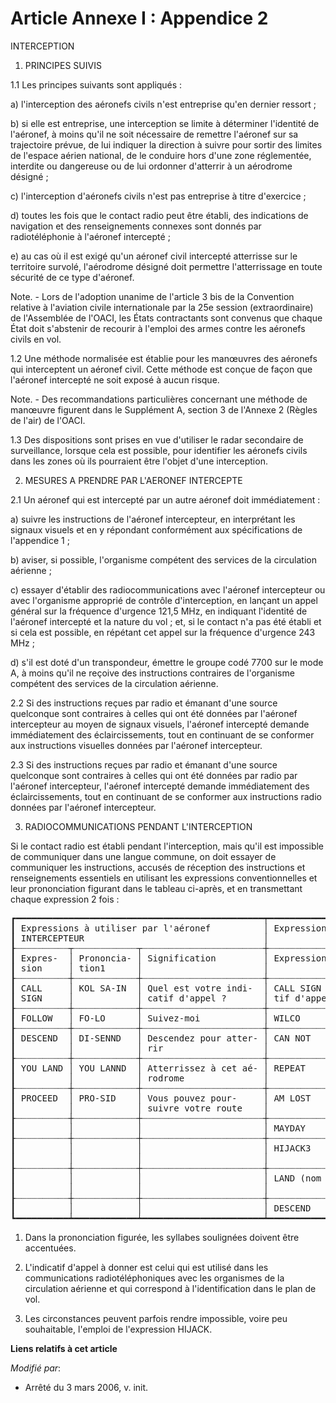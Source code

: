 # Article Annexe I : Appendice 2

INTERCEPTION

1. PRINCIPES SUIVIS 

1.1 Les principes suivants sont appliqués :

a) l'interception des aéronefs civils n'est entreprise qu'en dernier ressort ; 

b) si elle est entreprise, une interception se limite à déterminer l'identité de l'aéronef, à moins qu'il ne soit nécessaire
de remettre l'aéronef sur sa trajectoire prévue, de lui indiquer la direction à suivre pour sortir des limites de l'espace
aérien national, de le conduire hors d'une zone réglementée, interdite ou dangereuse ou de lui ordonner d'atterrir à un
aérodrome désigné ; 

c) l'interception d'aéronefs civils n'est pas entreprise à titre d'exercice ;

d) toutes les fois que le contact radio peut être établi, des indications de navigation et des renseignements connexes sont
donnés par radiotéléphonie à l'aéronef intercepté ;

e) au cas où il est exigé qu'un aéronef civil intercepté atterrisse sur le territoire survolé, l'aérodrome désigné doit
permettre l'atterrissage en toute sécurité de ce type d'aéronef.

Note. - Lors de l'adoption unanime de l'article 3 bis de la Convention relative à l'aviation civile internationale par la 25e
session (extraordinaire) de l'Assemblée de l'OACI, les États contractants sont convenus que chaque État doit s'abstenir de
recourir à l'emploi des armes contre les aéronefs civils en vol.

1.2 Une méthode normalisée est établie pour les manœuvres des aéronefs qui interceptent un aéronef civil. Cette méthode est
conçue de façon que l'aéronef intercepté ne soit exposé à aucun risque. 

Note. - Des recommandations particulières concernant une méthode de manœuvre figurent dans le Supplément A, section 3 de
l'Annexe 2 (Règles de l'air) de l'OACI. 

1.3 Des dispositions sont prises en vue d'utiliser le radar secondaire de surveillance, lorsque cela est possible, pour
identifier les aéronefs civils dans les zones où ils pourraient être l'objet d'une interception. 

2. MESURES A PRENDRE PAR L'AERONEF INTERCEPTE 

2.1 Un aéronef qui est intercepté par un autre aéronef doit immédiatement :

a) suivre les instructions de l'aéronef intercepteur, en interprétant les signaux visuels et en y répondant conformément aux
spécifications de l'appendice 1 ; 

b) aviser, si possible, l'organisme compétent des services de la circulation aérienne ; 

c) essayer d'établir des radiocommunications avec l'aéronef intercepteur ou avec l'organisme approprié de contrôle
d'interception, en lançant un appel général sur la fréquence d'urgence 121,5 MHz, en indiquant l'identité de l'aéronef
intercepté et la nature du vol ; et, si le contact n'a pas été établi et si cela est possible, en répétant cet appel sur la
fréquence d'urgence 243 MHz ; 

d) s'il est doté d'un transpondeur, émettre le groupe codé 7700 sur le mode A, à moins qu'il ne reçoive des instructions
contraires de l'organisme compétent des services de la circulation aérienne.

2.2 Si des instructions reçues par radio et émanant d'une source quelconque sont contraires à celles qui ont été données par
l'aéronef intercepteur au moyen de signaux visuels, l'aéronef intercepté demande immédiatement des éclaircissements, tout en
continuant de se conformer aux instructions visuelles données par l'aéronef intercepteur. 

2.3 Si des instructions reçues par radio et émanant d'une source quelconque sont contraires à celles qui ont été données par
radio par l'aéronef intercepteur, l'aéronef intercepté demande immédiatement des éclaircissements, tout en continuant de se
conformer aux instructions radio données par l'aéronef intercepteur.

3. RADIOCOMMUNICATIONS PENDANT L'INTERCEPTION 

Si le contact radio est établi pendant l'interception, mais qu'il est impossible de communiquer dans une langue commune, on
doit essayer de communiquer les instructions, accusés de réception des instructions et renseignements essentiels en utilisant
les expressions conventionnelles et leur prononciation figurant dans le tableau ci-après, et en transmettant chaque
expression 2 fois :

<pre>
┏━━━━━━━━━━━━━━━━━━━━━━━━━━━━━━━━━━━━━━━━━━━━━━━┯━━━━━━━━━━━━━━━━━━━━━━━━━━━━━━━━━━━━━━━━━━━━━━━━━━━━━━━━━━━━━━━━━━━━━━━━━━━┓
┃ Expressions à utiliser par l'aéronef          │ Expressions à utiliser par l'aéronef INTERCEPTÉ                           ┃
┃ INTERCEPTEUR                                  │                                                                           ┃
┠┈┈┈┈┈┈┈┈┈┈┬┈┈┈┈┈┈┈┈┈┈┈┈┬┈┈┈┈┈┈┈┈┈┈┈┈┈┈┈┈┈┈┈┈┈┈┈┼┈┈┈┈┈┈┈┈┈┈┈┈┈┈┈┈┈┈┈┈┈┬┈┈┈┈┈┈┈┈┈┈┈┈┈┈┈┈┈┈┈┈┬┈┈┈┈┈┈┈┈┈┈┈┈┈┈┈┈┈┈┈┈┈┈┈┈┈┈┈┈┈┈┈┈┨
┃ Expres-  │ Prononcia- │ Signification         │ Expression          │ Prononciation1     │ Signification                  ┃
┃ sion     │ tion1      │                       │                     │                    │                                ┃
┠┈┈┈┈┈┈┈┈┈┈┼┈┈┈┈┈┈┈┈┈┈┈┈┼┈┈┈┈┈┈┈┈┈┈┈┈┈┈┈┈┈┈┈┈┈┈┈┼┈┈┈┈┈┈┈┈┈┈┈┈┈┈┈┈┈┈┈┈┈┼┈┈┈┈┈┈┈┈┈┈┈┈┈┈┈┈┈┈┈┈┼┈┈┈┈┈┈┈┈┈┈┈┈┈┈┈┈┈┈┈┈┈┈┈┈┈┈┈┈┈┈┈┈┨
┃ CALL     │ KOL SA-IN  │ Quel est votre indi-  │ CALL SIGN (indica-  │ KOL SA-IN (indica- │ Mon indicatif d'appel est      ┃
┃ SIGN     │            │ catif d'appel ?       │ tif d'appel)2       │ tif d'appel)       │                                ┃
┠┈┈┈┈┈┈┈┈┈┈┼┈┈┈┈┈┈┈┈┈┈┈┈┼┈┈┈┈┈┈┈┈┈┈┈┈┈┈┈┈┈┈┈┈┈┈┈┼┈┈┈┈┈┈┈┈┈┈┈┈┈┈┈┈┈┈┈┈┈┼┈┈┈┈┈┈┈┈┈┈┈┈┈┈┈┈┈┈┈┈┼┈┈┈┈┈┈┈┈┈┈┈┈┈┈┈┈┈┈┈┈┈┈┈┈┈┈┈┈┈┈┈┈┨
┃ FOLLOW   │ FO-LO      │ Suivez-moi            │ WILCO               │ VILL-KO            │ Compris je vais exécuter       ┃
┠┈┈┈┈┈┈┈┈┈┈┼┈┈┈┈┈┈┈┈┈┈┈┈┼┈┈┈┈┈┈┈┈┈┈┈┈┈┈┈┈┈┈┈┈┈┈┈┼┈┈┈┈┈┈┈┈┈┈┈┈┈┈┈┈┈┈┈┈┈┼┈┈┈┈┈┈┈┈┈┈┈┈┈┈┈┈┈┈┈┈┼┈┈┈┈┈┈┈┈┈┈┈┈┈┈┈┈┈┈┈┈┈┈┈┈┈┈┈┈┈┈┈┈┨
┃ DESCEND  │ DI-SENND   │ Descendez pour atter- │ CAN NOT             │ KANN NOTT          │ Je suis incapable d'exécuter   ┃
┃          │            │ rir                   │                     │                    │                                ┃
┠┈┈┈┈┈┈┈┈┈┈┼┈┈┈┈┈┈┈┈┈┈┈┈┼┈┈┈┈┈┈┈┈┈┈┈┈┈┈┈┈┈┈┈┈┈┈┈┼┈┈┈┈┈┈┈┈┈┈┈┈┈┈┈┈┈┈┈┈┈┼┈┈┈┈┈┈┈┈┈┈┈┈┈┈┈┈┈┈┈┈┼┈┈┈┈┈┈┈┈┈┈┈┈┈┈┈┈┈┈┈┈┈┈┈┈┈┈┈┈┈┈┈┈┨
┃ YOU LAND │ YOU LANND  │ Atterrissez à cet aé- │ REPEAT              │ RI-PITT            │ Répéter vos instructions       ┃
┃          │            │ rodrome               │                     │                    │                                ┃
┠┈┈┈┈┈┈┈┈┈┈┼┈┈┈┈┈┈┈┈┈┈┈┈┼┈┈┈┈┈┈┈┈┈┈┈┈┈┈┈┈┈┈┈┈┈┈┈┼┈┈┈┈┈┈┈┈┈┈┈┈┈┈┈┈┈┈┈┈┈┼┈┈┈┈┈┈┈┈┈┈┈┈┈┈┈┈┈┈┈┈┼┈┈┈┈┈┈┈┈┈┈┈┈┈┈┈┈┈┈┈┈┈┈┈┈┈┈┈┈┈┈┈┈┨
┃ PROCEED  │ PRO-SID    │ Vous pouvez pour-     │ AM LOST             │ AMM LOSST          │ Je ne connais pas ma position  ┃
┃          │            │ suivre votre route    │                     │                    │                                ┃
┠┈┈┈┈┈┈┈┈┈┈┼┈┈┈┈┈┈┈┈┈┈┈┈┼┈┈┈┈┈┈┈┈┈┈┈┈┈┈┈┈┈┈┈┈┈┈┈┼┈┈┈┈┈┈┈┈┈┈┈┈┈┈┈┈┈┈┈┈┈┼┈┈┈┈┈┈┈┈┈┈┈┈┈┈┈┈┈┈┈┈┼┈┈┈┈┈┈┈┈┈┈┈┈┈┈┈┈┈┈┈┈┈┈┈┈┈┈┈┈┈┈┈┈┨
┃          │            │                       │ MAYDAY              │ M'AIDER            │ Je suis en détresse            ┃
┠┈┈┈┈┈┈┈┈┈┈┼┈┈┈┈┈┈┈┈┈┈┈┈┼┈┈┈┈┈┈┈┈┈┈┈┈┈┈┈┈┈┈┈┈┈┈┈┼┈┈┈┈┈┈┈┈┈┈┈┈┈┈┈┈┈┈┈┈┈┼┈┈┈┈┈┈┈┈┈┈┈┈┈┈┈┈┈┈┈┈┼┈┈┈┈┈┈┈┈┈┈┈┈┈┈┈┈┈┈┈┈┈┈┈┈┈┈┈┈┈┈┈┈┨
┃          │            │                       │ HIJACK3             │ AÏ-DJAK            │ Je suis victime d'une inter-   ┃
┃          │            │                       │                     │                    │ vention illicite               ┃
┠┈┈┈┈┈┈┈┈┈┈┼┈┈┈┈┈┈┈┈┈┈┈┈┼┈┈┈┈┈┈┈┈┈┈┈┈┈┈┈┈┈┈┈┈┈┈┈┼┈┈┈┈┈┈┈┈┈┈┈┈┈┈┈┈┈┈┈┈┈┼┈┈┈┈┈┈┈┈┈┈┈┈┈┈┈┈┈┈┈┈┼┈┈┈┈┈┈┈┈┈┈┈┈┈┈┈┈┈┈┈┈┈┈┈┈┈┈┈┈┈┈┈┈┨
┃          │            │                       │ LAND (nom de lieu)  │ LANND (nom de      │ Je demande à atterrir à (nom   ┃
┃          │            │                       │                     │ lieu)              │ de lieu)                       ┃
┠┈┈┈┈┈┈┈┈┈┈┼┈┈┈┈┈┈┈┈┈┈┈┈┼┈┈┈┈┈┈┈┈┈┈┈┈┈┈┈┈┈┈┈┈┈┈┈┼┈┈┈┈┈┈┈┈┈┈┈┈┈┈┈┈┈┈┈┈┈┼┈┈┈┈┈┈┈┈┈┈┈┈┈┈┈┈┈┈┈┈┼┈┈┈┈┈┈┈┈┈┈┈┈┈┈┈┈┈┈┈┈┈┈┈┈┈┈┈┈┈┈┈┈┨
┃          │            │                       │ DESCEND             │ DI-SENND           │ Je demande à descendre         ┃
┗━━━━━━━━━━┷━━━━━━━━━━━━┷━━━━━━━━━━━━━━━━━━━━━━━┷━━━━━━━━━━━━━━━━━━━━━┷━━━━━━━━━━━━━━━━━━━━┷━━━━━━━━━━━━━━━━━━━━━━━━━━━━━━━━┛
</pre>


1. Dans la prononciation figurée, les syllabes soulignées doivent être accentuées.

2. L'indicatif d'appel à donner est celui qui est utilisé dans les communications radiotéléphoniques avec les organismes de
la circulation aérienne et qui correspond à l'identification dans le plan de vol.

3. Les circonstances peuvent parfois rendre impossible, voire peu souhaitable, l'emploi de l'expression HIJACK.

**Liens relatifs à cet article**

_Modifié par_:

  - Arrêté du 3 mars 2006, v. init.
